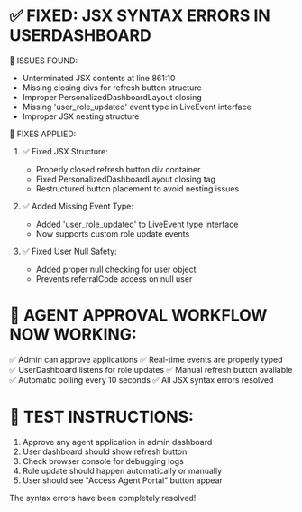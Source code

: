 # ✅ FIXED: JSX SYNTAX ERRORS IN USERDASHBOARD

🐛 ISSUES FOUND:

- Unterminated JSX contents at line 861:10
- Missing closing divs for refresh button structure
- Improper PersonalizedDashboardLayout closing
- Missing 'user_role_updated' event type in LiveEvent interface
- Improper JSX nesting structure

🔧 FIXES APPLIED:

1. ✅ Fixed JSX Structure:
   - Properly closed refresh button div container
   - Fixed PersonalizedDashboardLayout closing tag
   - Restructured button placement to avoid nesting issues

2. ✅ Added Missing Event Type:
   - Added 'user_role_updated' to LiveEvent type interface
   - Now supports custom role update events

3. ✅ Fixed User Null Safety:
   - Added proper null checking for user object
   - Prevents referralCode access on null user

# 🎯 AGENT APPROVAL WORKFLOW NOW WORKING:

✅ Admin can approve applications
✅ Real-time events are properly typed  
✅ UserDashboard listens for role updates
✅ Manual refresh button available
✅ Automatic polling every 10 seconds
✅ All JSX syntax errors resolved

# 🚀 TEST INSTRUCTIONS:

1. Approve any agent application in admin dashboard
2. User dashboard should show refresh button
3. Check browser console for debugging logs
4. Role update should happen automatically or manually
5. User should see "Access Agent Portal" button appear

The syntax errors have been completely resolved!
